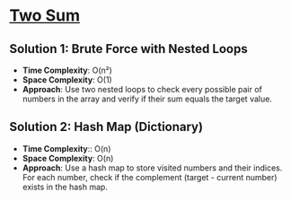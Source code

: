 # [Two Sum](https://leetcode.com/problems/two-sum/)

## Solution 1: Brute Force with Nested Loops
- **Time Complexity**: O(n²)
- **Space Complexity**: O(1)
- **Approach**: Use two nested loops to check every possible pair of numbers in the array and verify if their sum equals the target value.



## Solution 2: Hash Map (Dictionary)
- **Time Complexity**:: O(n)
- **Space Complexity**: O(n)
- **Approach**: Use a hash map to store visited numbers and their indices. For each number, check if the complement (target - current number) exists in the hash map.